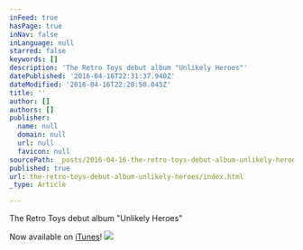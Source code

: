 ```yaml
---
inFeed: true
hasPage: true
inNav: false
inLanguage: null
starred: false
keywords: []
description: 'The Retro Toys debut album "Unlikely Heroes"'
datePublished: '2016-04-16T22:31:37.940Z'
dateModified: '2016-04-16T22:28:50.045Z'
title: ''
author: []
authors: []
publisher:
  name: null
  domain: null
  url: null
  favicon: null
sourcePath: _posts/2016-04-16-the-retro-toys-debut-album-unlikely-heroes.md
published: true
url: the-retro-toys-debut-album-unlikely-heroes/index.html
_type: Article

---
```

The Retro Toys debut album "Unlikely Heroes"

Now available on [iTunes][0]! ![](https://the-grid-user-content.s3-us-west-2.amazonaws.com/4e6b9f2b-d5da-4162-b2c1-53fbf0c3e4cd.jpg)

[0]: https://itunes.apple.com/us/album/unlikely-heroes/id1046397448